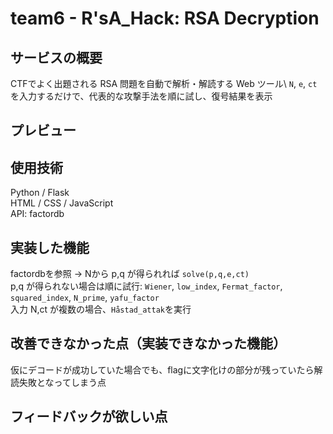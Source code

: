 # team6 - R'sA_Hack: RSA Decryption

## サービスの概要
CTFでよく出題される RSA 問題を自動で解析・解読する Web ツール\ 
`N`, `e`, `ct` を入力するだけで、代表的な攻撃手法を順に試し、復号結果を表示

## プレビュー

## 使用技術
Python / Flask\
HTML / CSS / JavaScript\
API: factordb

## 実装した機能
factordbを参照 → Nから p,q が得られれば `solve(p,q,e,ct)`\
p,q が得られない場合は順に試行: `Wiener`, `low_index`, `Fermat_factor`, `squared_index`, `N_prime`, `yafu_factor`\
入力 N,ct が複数の場合、`Håstad_attak`を実行


## 改善できなかった点（実装できなかった機能）
仮にデコードが成功していた場合でも、flagに文字化けの部分が残っていたら解読失敗となってしまう点

## フィードバックが欲しい点

